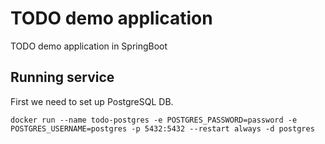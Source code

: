 # TODO demo application

TODO demo application in SpringBoot

## Running service

First we need to set up PostgreSQL DB.

```
docker run --name todo-postgres -e POSTGRES_PASSWORD=password -e POSTGRES_USERNAME=postgres -p 5432:5432 --restart always -d postgres
```